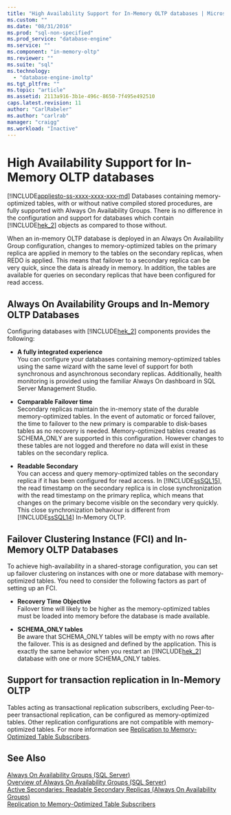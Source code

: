 ```yaml
---
title: "High Availability Support for In-Memory OLTP databases | Microsoft Docs"
ms.custom: ""
ms.date: "08/31/2016"
ms.prod: "sql-non-specified"
ms.prod_service: "database-engine"
ms.service: ""
ms.component: "in-memory-oltp"
ms.reviewer: ""
ms.suite: "sql"
ms.technology: 
  - "database-engine-imoltp"
ms.tgt_pltfrm: ""
ms.topic: "article"
ms.assetid: 2113a916-3b1e-496c-8650-7f495e492510
caps.latest.revision: 11
author: "CarlRabeler"
ms.author: "carlrab"
manager: "craigg"
ms.workload: "Inactive"
---
```

# High Availability Support for In-Memory OLTP databases
[!INCLUDE[appliesto-ss-xxxx-xxxx-xxx-md](../../includes/appliesto-ss-xxxx-xxxx-xxx-md.md)]
  Databases containing memory-optimized tables, with or without native compiled stored procedures, are fully supported with Always On Availability Groups.  There is no difference in the configuration and support for databases which contain [!INCLUDE[hek_2](../../includes/hek-2-md.md)] objects as compared to those without.  
  
 When an in-memory OLTP database is deployed in an Always On Availability Group configuration, changes to memory-optimized tables on the primary replica are applied in memory to the tables on the secondary replicas, when REDO is applied. This means that failover to a secondary replica can be very quick, since the data is already in memory. In addition,  the tables are available for queries on secondary replicas that have been configured for read access.  
  
## Always On Availability Groups and In-Memory OLTP Databases  
 Configuring databases with [!INCLUDE[hek_2](../../includes/hek-2-md.md)] components provides the following:  
  
-   **A fully integrated experience**   
    You can configure your databases containing memory-optimized tables using the same wizard with the same level of support for both synchronous and asynchronous secondary replicas. Additionally, health monitoring is provided using the familiar Always On dashboard in SQL Server Management Studio.  
  
-   **Comparable Failover time**   
    Secondary replicas maintain the in-memory state of the durable memory-optimized tables. In the event of automatic or forced failover, the time to failover to the new primary is comparable to disk-bases tables as no recovery is needed. Memory-optimized tables created as SCHEMA_ONLY are supported in this configuration. However changes to these tables are not logged and therefore no data will exist in these tables on the secondary replica.  
  
-   **Readable Secondary**   
    You can access and query memory-optimized tables on the secondary replica if it has been configured for read access. In [!INCLUDE[ssSQL15](../../includes/sssql15-md.md)], the read timestamp on the secondary replica is in close synchronization with the read timestamp on the primary replica, which means that changes on the primary become visible on the secondary very quickly. This close synchronization behaviour is different from [!INCLUDE[ssSQL14](../../includes/sssql14-md.md)] In-Memory OLTP.  
  
## Failover Clustering Instance (FCI) and In-Memory OLTP Databases  
 To achieve high-availability in a shared-storage configuration, you can set up failover clustering on instances with one or more database with memory-optimized tables. You need to consider the following factors as part of setting up an FCI.  
  
-   **Recovery Time Objective**   
    Failover time will likely to be higher as the memory-optimized tables must be loaded into memory before the database is made available.  
  
-   **SCHEMA_ONLY tables**   
    Be aware that SCHEMA_ONLY tables will be empty with no rows after the failover. This is as designed and defined by the application. This is exactly the same behavior when you restart an [!INCLUDE[hek_2](../../includes/hek-2-md.md)] database with one or more SCHEMA_ONLY tables.  
  
## Support for transaction replication in In-Memory OLTP  
 Tables acting as transactional replication subscribers, excluding Peer-to-peer transactional replication, can be configured as memory-optimized tables. Other replication configurations are not compatible with memory-optimized tables.  For more information see [Replication to Memory-Optimized Table Subscribers](../../relational-databases/replication/replication-to-memory-optimized-table-subscribers.md).  
  
## See Also  
 [Always On Availability Groups (SQL Server)](../../database-engine/availability-groups/windows/always-on-availability-groups-sql-server.md)   
 [Overview of Always On Availability Groups &#40;SQL Server&#41;](../../database-engine/availability-groups/windows/overview-of-always-on-availability-groups-sql-server.md)   
 [Active Secondaries: Readable Secondary Replicas (Always On Availability Groups)](../../database-engine/availability-groups/windows/active-secondaries-readable-secondary-replicas-always-on-availability-groups.md)   
 [Replication to Memory-Optimized Table Subscribers](../../relational-databases/replication/replication-to-memory-optimized-table-subscribers.md)  
  
  

